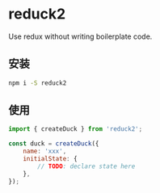 # reduck2

Use redux without writing boilerplate code.

## 安装

```sh
npm i -S reduck2
```

## 使用

```js
import { createDuck } from 'reduck2';

const duck = createDuck({
	name: 'xxx',
	initialState: {
		// TODO: declare state here
	},
});
```
